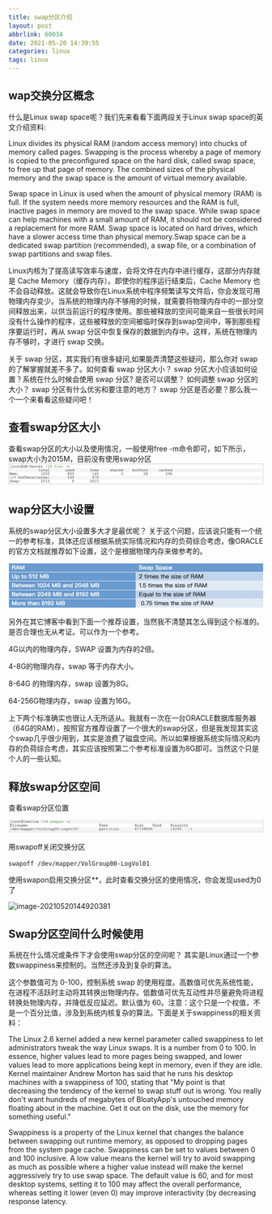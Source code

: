 ```yaml
---
title: swap分区介绍
layout: post
abbrlink: 60034
date: 2021-05-20 14:39:55
categories: linux
tags: linux
---
```


## wap交换分区概念

什么是Linux swap space呢？我们先来看看下面两段关于Linux swap space的英文介绍资料:

Linux divides its physical RAM (random access memory) into chucks of memory called pages. Swapping is the process whereby a page of memory is copied to the preconfigured space on the hard disk, called swap space, to free up that page of memory. The combined sizes of the physical memory and the swap space is the amount of virtual memory available.

Swap space in Linux is used when the amount of physical memory (RAM) is full. If the system needs more memory resources and the RAM is full, inactive pages in memory are moved to the swap space. While swap space can help machines with a small amount of RAM, it should not be considered a replacement for more RAM. Swap space is located on hard drives, which have a slower access time than physical memory.Swap space can be a dedicated swap partition (recommended), a swap file, or a combination of swap partitions and swap files.
<!--more-->
Linux内核为了提高读写效率与速度，会将文件在内存中进行缓存，这部分内存就是 Cache Memory（缓存内存）。即使你的程序运行结束后，Cache Memory 也不会自动释放。这就会导致你在Linux系统中程序频繁读写文件后，你会发现可用物理内存变少。当系统的物理内存不够用的时候，就需要将物理内存中的一部分空间释放出来，以供当前运行的程序使用。那些被释放的空间可能来自一些很长时间没有什么操作的程序，这些被释放的空间被临时保存到swap空间中，等到那些程序要运行时，再从 swap 分区中恢复保存的数据到内存中。这样，系统在物理内存不够时，才进行 swap 交换。

关于 swap 分区，其实我们有很多疑问,如果能弄清楚这些疑问，那么你对 swap 的了解掌握就差不多了。如何查看 swap 分区大小？ swap 分区大小应该如何设置？系统在什么时候会使用 swap 分区? 是否可以调整？ 如何调整 swap 分区的大小？ swap 分区有什么优劣和要注意的地方？ swap 分区是否必要？那么我一个一个来看看这些疑问吧！

## 查看swap分区大小

查看swap分区的大小以及使用情况，一般使用free -m命令即可，如下所示，swap大小为2015M，目前没有使用swap分区![未使用swap](../img/image-20210520144425159.png)

## **wap分区大小设置**

系统的swap分区大小设置多大才是最优呢？ 关于这个问题，应该说只能有一个统一的参考标准，具体还应该根据系统实际情况和内存的负荷综合考虑，像ORACLE的官方文档就推荐如下设置，这个是根据物理内存来做参考的。

![image-20210520144633150](../img/image-20210520144633150.png)

另外在其它博客中看到下面一个推荐设置，当然我不清楚其怎么得到这个标准的。是否合理也无从考证。可以作为一个参考。

4G以内的物理内存，SWAP 设置为内存的2倍。

4-8G的物理内存，swap 等于内存大小。

8-64G 的物理内存，swap 设置为8G。

64-256G物理内存，swap 设置为16G。

上下两个标准确实也很让人无所适从。我就有一次在一台ORACLE数据库服务器（64G的RAM），按照官方推荐设置了一个很大的swap分区，但是我发现其实这个swap几乎很少用到，其实是浪费了磁盘空间。所以如果根据系统实际情况和内存的负荷综合考虑，其实应该按照第二个参考标准设置为8G即可。当然这个只是个人的一些认知。

## **释放swap分区空间**

查看swap分区位置

![image-20210520144815788](../img/image-20210520144815788.png)

用swapoff关闭交换分区

```swapoff /dev/mapper/VolGroup00-LogVol01```

使用swapon启用交换分区**，此时查看交换分区的使用情况，你会发现used为0了

![image-20210520144920381](../img/image-20210520144920381.png)

## Swap分区空间什么时候使用

系统在什么情况或条件下才会使用swap分区的空间呢？ 其实是Linux通过一个参数swappiness来控制的。当然还涉及到复杂的算法。

这个参数值可为 0-100，控制系统 swap 的使用程度。高数值可优先系统性能，在进程不活跃时主动将其转换出物理内存。低数值可优先互动性并尽量避免将进程转换处物理内存，并降低反应延迟。默认值为 60。注意：这个只是一个权值，不是一个百分比值，涉及到系统内核复杂的算法。下面是关于swappiness的相关资料：

The Linux 2.6 kernel added a new kernel parameter called swappiness to let administrators tweak the way Linux swaps. It is a number from 0 to 100. In essence, higher values lead to more pages being swapped, and lower values lead to more applications being kept in memory, even if they are idle. Kernel maintainer Andrew Morton has said that he runs his desktop machines with a swappiness of 100, stating that "My point is that decreasing the tendency of the kernel to swap stuff out is wrong. You really don't want hundreds of megabytes of BloatyApp's untouched memory floating about in the machine. Get it out on the disk, use the memory for something useful."

Swappiness is a property of the Linux kernel that changes the balance between swapping out runtime memory, as opposed to dropping pages from the system page cache. Swappiness can be set to values between 0 and 100 inclusive. A low value means the kernel will try to avoid swapping as much as possible where a higher value instead will make the kernel aggressively try to use swap space. The default value is 60, and for most desktop systems, setting it to 100 may affect the overall performance, whereas setting it lower (even 0) may improve interactivity (by decreasing response latency.













